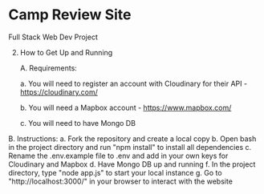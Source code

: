 # Camp Review Site
 Full Stack Web Dev Project 
 

 2. How to Get Up and Running

    A. Requirements:

    a. You will need to register an account with Cloudinary for their API - https://cloudinary.com/

    b. You will need a Mapbox account - https://www.mapbox.com/
    
    c. You will need to have Mongo DB

  B. Instructions:
    a. Fork the repository and create a local copy
    b. Open bash in the project directory and run "npm install" to install all dependencies
    c. Rename the .env.example file to .env and add in your own keys for Cloudinary and Mapbox
    d. Have Mongo DB up and running
    <!-- e. Seed the database from the command line with "node seeds/index.js" -- this will add in some example campgrounds -->
    f. In the project directory, type "node app.js" to start your local instance
    g. Go to "http://localhost:3000/" in your browser to interact with the website


